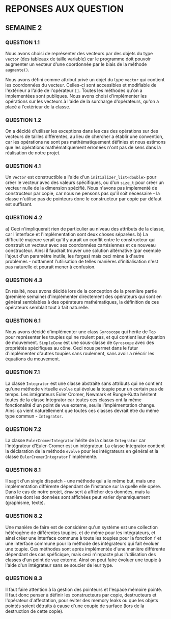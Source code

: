 # REPONSES AUX QUESTION

## SEMAINE 2

### QUESTION 1.1

Nous avons choisi de représenter des vecteurs par des objets 
du type `vector` (des tableaux de taille variable) car le 
programme doit pouvoir augmenter un vecteur d'une coordonnée 
par le biais de la méthode `augmente()`.

Nous avons défini comme attribut privé un objet du type `vector` 
qui contient les coordonnées du vecteur. Celles-ci sont accessibles 
et modifiable de l'extérieur a l'aide de l'opérateur `[]`. Toutes 
les méthodes qu'on a implementées sont publiques. Nous avons choisi 
d'implémenter les opérations sur les vecteurs à l'aide de la surcharge 
d'opérateurs, qu'on a placé à l'extérieur de la classe.

### QUESTION 1.2

On a décidé d'utiliser les exceptions dans les cas des opérations sur 
des vecteurs de tailles différentes, au lieu de chercher a établir une 
convention, car les opérations ne sont pas mathématiquement définies et 
nous estimons que les opérations mathématiquement erronées n'ont pas de sens
dans la réalisation de notre projet.

### QUESTION 4.1

Un `Vector` est constructible a l'aide d'un `initializer_list<double>`
pour créer le vecteur avec des valeurs spécifiques, ou d'un
`size_t` pour créer un vecteur nulle de la dimension spécifié.
Nous n'avons pas implementé de constructeur par copie, car nous ne
pensons pas qu'il soit nécessaire - la classe n'utilise pas de pointeurs 
donc le constructeur par copie par défaut est suffisant.

### QUESTION 4.2

a)  Ceci n'impliquerait rien de particulier au niveau des attributs de la
    classe, car l'interface et l'implémentation sont deux choses séparées.
b)  La difficulté majeure serait qu'il y aurait un conflit entre le constructeur
    qui construit un vecteur avec ses coordonnées cartésiennes et ce nouveau
    constructeur. Ainsi il faudrait trouver une solution altérnative
    (par exemple l'ajout d'un paramètre inutile, les forges) mais ceci mène à
    d'autre problèmes - nottament l'utilisation de telles manières
    d'initialisation n'est pas naturelle et pourait mener à confusion.


### QUESTION 4.3

En réalité, nous avons décidé lors de la conception de la première partie
(première semaine) d'implémenter directement des opérateurs qui sont en 
général semblables à des opérateurs mathématiques, la définition de ces 
opérateurs semblait tout à fait naturelle.

### QUESTION 6.1

Nous avons décidé d'implémenter une class `Gyroscope` qui hérite de `Top` pour
représenter les toupies qui ne roulent pas, et qui contient leur équation de
mouvement. `SimpleCone` est une sous-classe de `Gyroscope` avec des propriétés
spécifiques au cône. Ceci nous permet dans le futur d'implémenter d'autres
toupies sans roulement, sans avoir a réécrir les équations du mouvement.

### QUESTION 7.1

La classe `Integrator` est une classe abstraite sans attributs qui ne contient
qu'une méthode virtuelle `evolve` qui évolue la toupie pour un certain pas de
temps. Les intégrateurs Euler Cromer, Newmark et
Runge-Kutta héritent toutes de la classe Integrator car toutes ces classes ont
la même fonctionalité d'un point de vue externe, seulle l'implémentation change.
Ainsi ça vient naturellement que toutes ces classes devrait être du même type
commun - `Integrator`.

### QUESTION 7.2

La classe `EulerCromerIntegrator` hérite de la classe `Integrator` car l'intégrateur
d'Euler-Cromer est un intégrateur. La classe Integrator contient la déclaration
de la méthode `evolve` pour les intégrateurs en général et la classe
`EulerCromerIntegrator` l'implémente.

### QUESTION 8.1

Il sagit d'un single dispatch - une méthode qui a le même but, mais une
implémentation différente dépendant de l'instance sur la quelle elle opère.
Dans le cas de notre projet, `draw` sert à afficher des données, mais la
manière dont les données sont affichées peut varier dynamiquement (graphisme, texte).

### QUESTION 8.2

Une manière de faire est de considérer qu'un système est une collection hétérogène
de différentes toupies, et de même pour les intégrateurs, et ainsi créer une
interface commune à toute les toupies pour la fonction `f` et une interface
commune pour la méthode des intégrateurs qui fait évoluer une toupie. Ces
méthodes sont après implémentée d'une manière différente dépendant des cas spéficique,
mais ceci n'impacte plus l'utilisation des classes d'un point de vue externe.
Ainsi on peut faire évoluer une toupie à l'aide d'un intégrateur sans se soucier de
leur type.

### QUESTION 8.3

Il faut faire attention à la gestion des pointeurs et l'espace mémoire pointé.
Il faut donc penser à définir les constructeurs par copie, destructeurs et l'opérateur
d'affectation, pour éviter des memory leaks ou que les objets pointés soient
détruits à cause d'une coupie de surface (lors de la destruction de cette copie).
